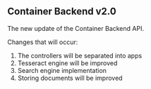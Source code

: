 ## Container Backend v2.0

The new update of the Container Backend API.

Changes that will occur:
1. The controllers will be separated into apps
2. Tesseract engine will be improved
3. Search engine implementation
4. Storing documents will be improved